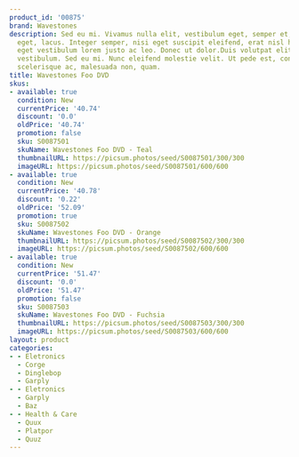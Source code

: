```yaml
---
product_id: '00875'
brand: Wavestones
description: Sed eu mi. Vivamus nulla elit, vestibulum eget, semper et, scelerisque
  eget, lacus. Integer semper, nisi eget suscipit eleifend, erat nisl hendrerit justo,
  eget vestibulum lorem justo ac leo. Donec ut dolor.Duis volutpat elit et erat. Aenean
  vestibulum. Sed eu mi. Nunc eleifend molestie velit. Ut pede est, condimentum id,
  scelerisque ac, malesuada non, quam.
title: Wavestones Foo DVD
skus:
- available: true
  condition: New
  currentPrice: '40.74'
  discount: '0.0'
  oldPrice: '40.74'
  promotion: false
  sku: S0087501
  skuName: Wavestones Foo DVD - Teal
  thumbnailURL: https://picsum.photos/seed/S0087501/300/300
  imageURL: https://picsum.photos/seed/S0087501/600/600
- available: true
  condition: New
  currentPrice: '40.78'
  discount: '0.22'
  oldPrice: '52.09'
  promotion: true
  sku: S0087502
  skuName: Wavestones Foo DVD - Orange
  thumbnailURL: https://picsum.photos/seed/S0087502/300/300
  imageURL: https://picsum.photos/seed/S0087502/600/600
- available: true
  condition: New
  currentPrice: '51.47'
  discount: '0.0'
  oldPrice: '51.47'
  promotion: false
  sku: S0087503
  skuName: Wavestones Foo DVD - Fuchsia
  thumbnailURL: https://picsum.photos/seed/S0087503/300/300
  imageURL: https://picsum.photos/seed/S0087503/600/600
layout: product
categories:
- - Eletronics
  - Corge
  - Dinglebop
  - Garply
- - Eletronics
  - Garply
  - Baz
- - Health & Care
  - Quux
  - Platpor
  - Quuz
---
```

